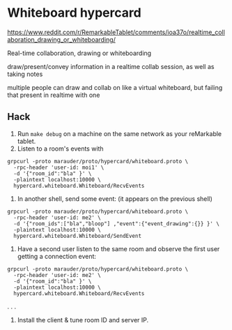 # Whiteboard hypercard

https://www.reddit.com/r/RemarkableTablet/comments/ioa37o/realtime_collaboration_drawing_or_whiteboarding/

Real-time collaboration, drawing or whiteboarding

draw/present/convey information in a realtime collab session, as well as taking notes

multiple people can draw and collab on like a virtual whiteboard, but failing that present in realtime with one

## Hack

1. Run `make debug` on a machine on the same network as your reMarkable tablet.
1. Listen to a room's events with
```
grpcurl -proto marauder/proto/hypercard/whiteboard.proto \
  -rpc-header 'user-id: moi1' \
  -d '{"room_id":"bla" }' \
  -plaintext localhost:10000 \
  hypercard.whiteboard.Whiteboard/RecvEvents
```
1. In another shell, send some event: (it appears on the previous shell)
```
grpcurl -proto marauder/proto/hypercard/whiteboard.proto \
  -rpc-header 'user-id: me2' \
  -d '{"room_ids":["bla","bloop"] ,"event":{"event_drawing":{}} }' \
  -plaintext localhost:10000 \
  hypercard.whiteboard.Whiteboard/SendEvent
```
1. Have a second user listen to the same room and observe the first user getting a connection event:
```
grpcurl -proto marauder/proto/hypercard/whiteboard.proto \
  -rpc-header 'user-id: me2' \
  -d '{"room_id":"bla" }' \
  -plaintext localhost:10000 \
  hypercard.whiteboard.Whiteboard/RecvEvents
```

.
.
.
1. Install the client & tune room ID and server IP.
